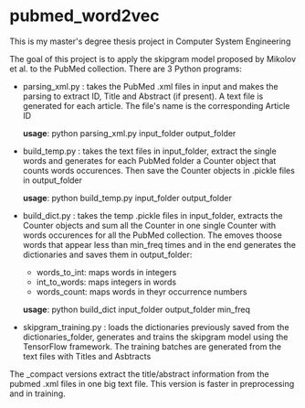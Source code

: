 # pubmed_word2vec
This is my master's degree thesis project in Computer System Engineering

The goal of this project is to apply the skipgram model proposed by Mikolov et al. to the PubMed collection. There are 3 Python programs:
  * parsing_xml.py : takes the PubMed .xml files in input and makes the parsing to extract ID, Title and Abstract (if present). A text file is generated for each article. The file's name is the corresponding Article ID
                    
    **usage**: python parsing_xml.py input_folder output_folder
                    
  * build_temp.py : takes the text files in input_folder, extract the single words and generates for each PubMed folder a Counter object that counts words occurences. Then save the Counter objects in .pickle files in output_folder

    **usage**: python build_temp.py input_folder output_folder

  * build_dict.py : takes the temp .pickle files in input_folder, extracts the Counter objects and sum all the Counter in one single Counter with words occurences for all the PubMed collection. The emoves thoose words that appear less than min_freq times and in the end generates the dictionaries and saves them in output_folder:
    * words_to_int: maps words in integers
    * int_to_words: maps integers in words
    * words_count: maps words in theyr occurrence numbers

    **usage**: python build_dict input_folder output_folder min_freq
    
  * skipgram_training.py : loads the dictionaries previously saved from the dictionaries_folder, generates and trains the skipgram model using the TensorFlow framework. The training batches are generated from the text files with Titles and Asbtracts


The _compact versions extract the title/abstract information from the pubmed .xml files in one big text file. This version is faster in preprocessing and in training.
